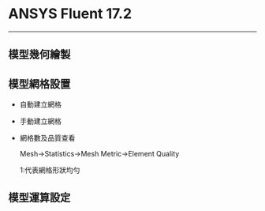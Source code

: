 # ANSYS Fluent 17.2
---
## 模型幾何繪製

## 模型網格設置
- 自動建立網格
- 手動建立網格
- 網格數及品質查看
  
  Mesh->Statistics->Mesh Metric->Element Quality

  1:代表網格形狀均勻

## 模型運算設定
